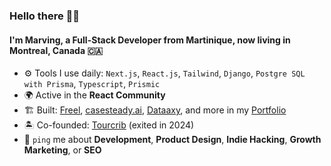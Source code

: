 ### Hello there 👋🏽

#### I'm Marving, a Full-Stack Developer from Martinique, now living in Montreal, Canada 🇨🇦


- ⚙️ Tools I use daily: `Next.js`, `React.js`, `Tailwind`, `Django`, `Postgre SQL with Prisma`, `Typescript`, `Prismic`
- 🌍 Active in the **React Community**
- 🏗️ Built: [Freel](https://freel.ca/), [casesteady.ai](https://casesteady.ai/), [Dataaxy](https://dataaxy.com/), and more in my [Portfolio](https://marvingmoreton.com/)
- 🏝️ Co-founded: [Tourcrib](https://tourcrib.com/) (exited in 2024)
- 💬 `ping` me about **Development**, **Product Design**, **Indie Hacking**, **Growth Marketing**, or **SEO**
